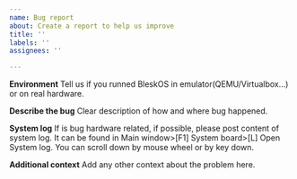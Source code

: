 ```yaml
---
name: Bug report
about: Create a report to help us improve
title: ''
labels: ''
assignees: ''

---
```


**Environment**
Tell us if you runned BleskOS in emulator(QEMU/Virtualbox…) or on real hardware.

**Describe the bug**
Clear description of how and where bug happened.

**System log**
If is bug hardware related, if possible, please post content of system log. It can be found in Main window>[F1] System board>[L] Open System log. You can scroll down by mouse wheel or by key down.

**Additional context**
Add any other context about the problem here.
